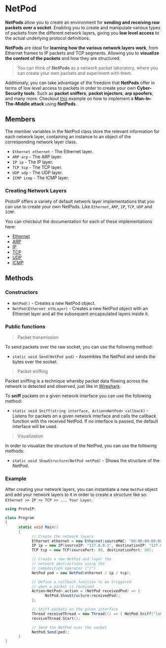 # NetPod

**NetPods** allow you to create an environment for **sending and receiving raw packets over a socket**. Enabling you to create and manipulate various types of packets from the different network layers, giving you **low level access** to the actual underlying protocol definitions.

**NetPods** are ideal for **learning how the various network layers work**, from Ethernet frames to IP packets and TCP segments. Allowing you to **visualize the content of the packets** and how they are structured.

> You can think of **NetPods** as a network packet laboratory, where you can create your own packets and experiment with them.

Additionaly, you can take advantage of the freedom that **NetPods** offer in terms of low level access to packets in order to create your own **Cyber-Security tools**. Such as **packet sniffers**, **packet injectors**, **arp spoofers**, and many more. Checkout [this]() example on how to implement a **Man-In-The-Middle attack** using **NetPods**.

## Members

The member variables in the NetPod class store the relevant information for each network layer, containing an instance to an object of the corresponding network layer class.

- `Ethernet ethernet` - The Ethernet layer.
- `ARP arp` - The ARP layer.
- `IP ip` - The IP layer.
- `TCP tcp` - The TCP layer.
- `UDP udp` - The UDP layer.
- `ICMP icmp` - The ICMP layer.

### Creating Network Layers

ProtoIP offers a variety of default network layer implementations that you can use to create your own NetPods. Like `Ethernet`, `ARP`, `IP`, `TCP`, `UDP` and `ICMP`.

You can checkout the documentation for each of these implementations here:

- [Ethernet](./Ethernet.md)
- [ARP](./ARP.md)
- [IP](./IP.md)
- [TCP](./TCP.md)
- [UDP](./UDP.md)
- [ICMP](./ICMP.md)

## Methods

### Constructors

- `NetPod()` - Creates a new NetPod object.
- `NetPod(Ethernet ethLayer)` - Creates a new NetPod object with an Ethernet layer and all the subsequent encapsulated layers inside it.

### Public functions

> Packet transmission

To send packets over the raw socket, you can use the following method:

- `static void Send(NetPod pod)` - Assembles the NetPod and sends the bytes over the socket.

> Packet sniffing

Packet sniffing is a technique whereby packet data flowing across the network is detected and observed, just like in [Wireshark](https://www.wireshark.org/).

To **sniff** packets on a given network interface you can use the following method:

- `static void Sniff(string interface, Action<NetPod> callback)` - Listens for packets on a given network interface and calls the callback function with the received NetPod. If no interface is passed, the default interface will be used.

> Visualization

In order to visualize the structure of the NetPod, you can use the following methods:

- `static void ShowStructure(NetPod netPod)` - Shows the structure of the NetPod.

### Example

After creating your network layers, you can instantiate a new `NetPod` object and add your network layers to it in order to create a structure like so: `Ethernet >> IP >> TCP >> ... Your Layer`.

```csharp
using ProtoIP;

class Program 
{
      static void Main() 
      {
            // Create the network layers
            Ethernet ethernet = new Ethernet(sourceMAC: "00:00:00:00:00:00", destinationMAC: "ff:ff:ff:ff:ff:ff");
            IP ip = new IP(sourceIP: "127.0.0.1", destinationIP: "127.0.0.1");
            TCP tcp = new TCP(sourcePort: 80, destinationPort: 80);

            // Create a new NetPod and layer the 
            // network abstractions using the 
            // composition operator ("/")
            NetPod pod = new NetPod(ethernet / ip / tcp);

            // Define a callback function to be triggered 
            // when a packet is received
            Action<NetPod> action = (NetPod receivedPod) => {
                  NetPod.ShowStructure(receivedPod);
            };

            // Sniff packets on the given interface
            Thread receiveThread = new Thread(() => { NetPod.Sniff("lo0", action); });
            receiveThread.Start();

            // Send the NetPod over the socket
            NetPod.Send(pod);
      }
}
```
